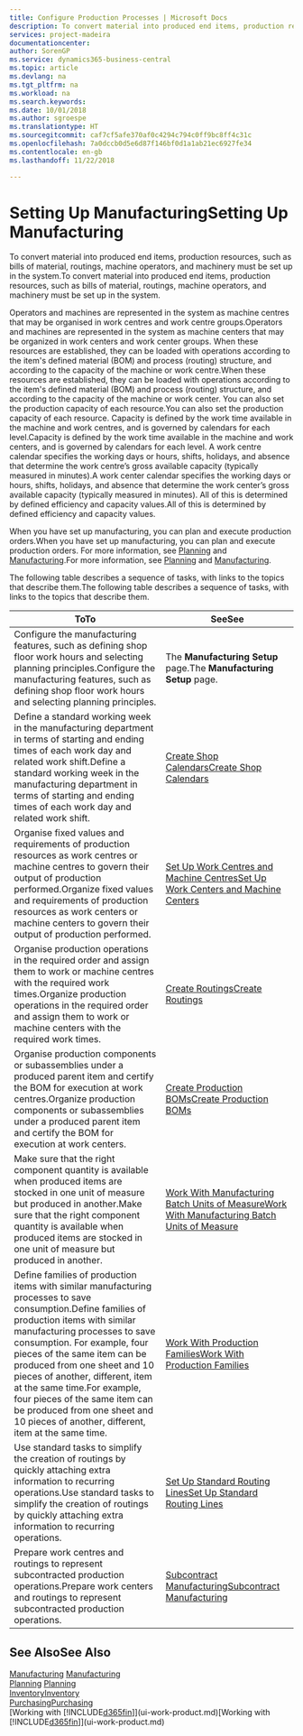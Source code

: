 ```yaml
---
title: Configure Production Processes | Microsoft Docs
description: To convert material into produced end items, production resources, such as bills of material, routings, machine operators, and machinery must be set up in the system.
services: project-madeira
documentationcenter: 
author: SorenGP
ms.service: dynamics365-business-central
ms.topic: article
ms.devlang: na
ms.tgt_pltfrm: na
ms.workload: na
ms.search.keywords: 
ms.date: 10/01/2018
ms.author: sgroespe
ms.translationtype: HT
ms.sourcegitcommit: caf7cf5afe370af0c4294c794c0ff9bc8ff4c31c
ms.openlocfilehash: 7a0dccb0d5e6d87f146bf0d1a1ab21ec6927fe34
ms.contentlocale: en-gb
ms.lasthandoff: 11/22/2018

---
```

# <a name="setting-up-manufacturing"></a><span data-ttu-id="a115d-103">Setting Up Manufacturing</span><span class="sxs-lookup"><span data-stu-id="a115d-103">Setting Up Manufacturing</span></span>
<span data-ttu-id="a115d-104">To convert material into produced end items, production resources, such as bills of material, routings, machine operators, and machinery must be set up in the system.</span><span class="sxs-lookup"><span data-stu-id="a115d-104">To convert material into produced end items, production resources, such as bills of material, routings, machine operators, and machinery must be set up in the system.</span></span>

<span data-ttu-id="a115d-105">Operators and machines are represented in the system as machine centres that may be organised in work centres and work centre groups.</span><span class="sxs-lookup"><span data-stu-id="a115d-105">Operators and machines are represented in the system as machine centers that may be organized in work centers and work center groups.</span></span> <span data-ttu-id="a115d-106">When these resources are established, they can be loaded with operations according to the item's defined material (BOM) and process (routing) structure, and according to the capacity of the machine or work centre.</span><span class="sxs-lookup"><span data-stu-id="a115d-106">When these resources are established, they can be loaded with operations according to the item's defined material (BOM) and process (routing) structure, and according to the capacity of the machine or work center.</span></span> <span data-ttu-id="a115d-107">You can also set the production capacity of each resource.</span><span class="sxs-lookup"><span data-stu-id="a115d-107">You can also set the production capacity of each resource.</span></span> <span data-ttu-id="a115d-108">Capacity is defined by the work time available in the machine and work centres, and is governed by calendars for each level.</span><span class="sxs-lookup"><span data-stu-id="a115d-108">Capacity is defined by the work time available in the machine and work centers, and is governed by calendars for each level.</span></span> <span data-ttu-id="a115d-109">A work centre calendar specifies the working days or hours, shifts, holidays, and absence that determine the work centre’s gross available capacity (typically measured in minutes).</span><span class="sxs-lookup"><span data-stu-id="a115d-109">A work center calendar specifies the working days or hours, shifts, holidays, and absence that determine the work center’s gross available capacity (typically measured in minutes).</span></span> <span data-ttu-id="a115d-110">All of this is determined by defined efficiency and capacity values.</span><span class="sxs-lookup"><span data-stu-id="a115d-110">All of this is determined by defined efficiency and capacity values.</span></span>  

<span data-ttu-id="a115d-111">When you have set up manufacturing, you can plan and execute production orders.</span><span class="sxs-lookup"><span data-stu-id="a115d-111">When you have set up manufacturing, you can plan and execute production orders.</span></span> <span data-ttu-id="a115d-112">For more information, see [Planning](production-planning.md) and [Manufacturing](production-manage-manufacturing.md).</span><span class="sxs-lookup"><span data-stu-id="a115d-112">For more information, see [Planning](production-planning.md) and [Manufacturing](production-manage-manufacturing.md).</span></span>  

 <span data-ttu-id="a115d-113">The following table describes a sequence of tasks, with links to the topics that describe them.</span><span class="sxs-lookup"><span data-stu-id="a115d-113">The following table describes a sequence of tasks, with links to the topics that describe them.</span></span>   

|<span data-ttu-id="a115d-114">**To**</span><span class="sxs-lookup"><span data-stu-id="a115d-114">**To**</span></span>|<span data-ttu-id="a115d-115">**See**</span><span class="sxs-lookup"><span data-stu-id="a115d-115">**See**</span></span>|  
|------------|-------------|  
|<span data-ttu-id="a115d-116">Configure the manufacturing features, such as defining shop floor work hours and selecting planning principles.</span><span class="sxs-lookup"><span data-stu-id="a115d-116">Configure the manufacturing features, such as defining shop floor work hours and selecting planning principles.</span></span>|<span data-ttu-id="a115d-117">The **Manufacturing Setup** page.</span><span class="sxs-lookup"><span data-stu-id="a115d-117">The **Manufacturing Setup** page.</span></span>|  
|<span data-ttu-id="a115d-118">Define a standard working week in the manufacturing department in terms of starting and ending times of each work day and related work shift.</span><span class="sxs-lookup"><span data-stu-id="a115d-118">Define a standard working week in the manufacturing department in terms of starting and ending times of each work day and related work shift.</span></span>|[<span data-ttu-id="a115d-119">Create Shop Calendars</span><span class="sxs-lookup"><span data-stu-id="a115d-119">Create Shop Calendars</span></span>](production-how-to-create-work-center-calendars.md)|  
|<span data-ttu-id="a115d-120">Organise fixed values and requirements of production resources as work centres or machine centres to govern their output of production performed.</span><span class="sxs-lookup"><span data-stu-id="a115d-120">Organize fixed values and requirements of production resources as work centers or machine centers to govern their output of production performed.</span></span>|[<span data-ttu-id="a115d-121">Set Up Work Centres and Machine Centres</span><span class="sxs-lookup"><span data-stu-id="a115d-121">Set Up Work Centers and Machine Centers</span></span>](production-how-to-set-up-work-and-machine-centers.md)|
|<span data-ttu-id="a115d-122">Organise production operations in the required order and assign them to work or machine centres with the required work times.</span><span class="sxs-lookup"><span data-stu-id="a115d-122">Organize production operations in the required order and assign them to work or machine centers with the required work times.</span></span>|[<span data-ttu-id="a115d-123">Create Routings</span><span class="sxs-lookup"><span data-stu-id="a115d-123">Create Routings</span></span>](production-how-to-create-routings.md)|
|<span data-ttu-id="a115d-124">Organise production components or subassemblies under a produced parent item and certify the BOM for execution at work centres.</span><span class="sxs-lookup"><span data-stu-id="a115d-124">Organize production components or subassemblies under a produced parent item and certify the BOM for execution at work centers.</span></span>|[<span data-ttu-id="a115d-125">Create Production BOMs</span><span class="sxs-lookup"><span data-stu-id="a115d-125">Create Production BOMs</span></span>](production-how-to-create-production-boms.md)|
|<span data-ttu-id="a115d-126">Make sure that the right component quantity is available when produced items are stocked in one unit of measure but produced in another.</span><span class="sxs-lookup"><span data-stu-id="a115d-126">Make sure that the right component quantity is available when produced items are stocked in one unit of measure but produced in another.</span></span>|[<span data-ttu-id="a115d-127">Work With Manufacturing Batch Units of Measure</span><span class="sxs-lookup"><span data-stu-id="a115d-127">Work With Manufacturing Batch Units of Measure</span></span>](production-how-to-use-the-manufacturing-batch-unit-of-measure.md)|  
|<span data-ttu-id="a115d-128">Define families of production items with similar manufacturing processes to save consumption.</span><span class="sxs-lookup"><span data-stu-id="a115d-128">Define families of production items with similar manufacturing processes to save consumption.</span></span> <span data-ttu-id="a115d-129">For example, four pieces of the same item can be produced from one sheet and 10 pieces of another, different, item at the same time.</span><span class="sxs-lookup"><span data-stu-id="a115d-129">For example, four pieces of the same item can be produced from one sheet and 10 pieces of another, different, item at the same time.</span></span>|[<span data-ttu-id="a115d-130">Work With Production Families</span><span class="sxs-lookup"><span data-stu-id="a115d-130">Work With Production Families</span></span>](production-how-work-family.md)|
|<span data-ttu-id="a115d-131">Use standard tasks to simplify the creation of routings by quickly attaching extra information to recurring operations.</span><span class="sxs-lookup"><span data-stu-id="a115d-131">Use standard tasks to simplify the creation of routings by quickly attaching extra information to recurring operations.</span></span>|[<span data-ttu-id="a115d-132">Set Up Standard Routing Lines</span><span class="sxs-lookup"><span data-stu-id="a115d-132">Set Up Standard Routing Lines</span></span>](production-how-set-up-standard-routing-lines.md)|  
|<span data-ttu-id="a115d-133">Prepare work centres and routings to represent subcontracted production operations.</span><span class="sxs-lookup"><span data-stu-id="a115d-133">Prepare work centers and routings to represent subcontracted production operations.</span></span>|[<span data-ttu-id="a115d-134">Subcontract Manufacturing</span><span class="sxs-lookup"><span data-stu-id="a115d-134">Subcontract Manufacturing</span></span>](production-how-to-subcontract-manufacturing.md)|  

## <a name="see-also"></a><span data-ttu-id="a115d-135">See Also</span><span class="sxs-lookup"><span data-stu-id="a115d-135">See Also</span></span>
<span data-ttu-id="a115d-136">[Manufacturing](production-manage-manufacturing.md)  </span><span class="sxs-lookup"><span data-stu-id="a115d-136">[Manufacturing](production-manage-manufacturing.md)  </span></span>  
<span data-ttu-id="a115d-137">[Planning](production-planning.md) </span><span class="sxs-lookup"><span data-stu-id="a115d-137">[Planning](production-planning.md) </span></span>  
[<span data-ttu-id="a115d-138">Inventory</span><span class="sxs-lookup"><span data-stu-id="a115d-138">Inventory</span></span>](inventory-manage-inventory.md)  
[<span data-ttu-id="a115d-139">Purchasing</span><span class="sxs-lookup"><span data-stu-id="a115d-139">Purchasing</span></span>](purchasing-manage-purchasing.md)  
<span data-ttu-id="a115d-140">[Working with [!INCLUDE[d365fin](includes/d365fin_md.md)]](ui-work-product.md)</span><span class="sxs-lookup"><span data-stu-id="a115d-140">[Working with [!INCLUDE[d365fin](includes/d365fin_md.md)]](ui-work-product.md)</span></span>

